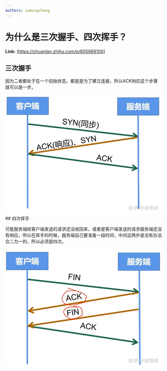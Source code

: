 ```yaml
---
authors: sumingcheng
---
```

# 为什么是三次握手、四次挥手？



 **Link:** [https://zhuanlan.zhihu.com/p/605669100]

## 三次握手  

因为二者都处于在一个初始状态，都是是为了建立连接，所以ACK响应这个步骤就可以是一步。

![d765b74174cf30d522d384b425e2431c](../image/d765b74174cf30d522d384b425e2431c.jpg)## 四次挥手  

可能服务端给客户端发送的请求还没收回来，或者是客户端发送的请求服务端还没有响应，所以在挥手的时候，服务端自己要准备一段时间，中间这两步是没有办法合二为一的，所以必须是四次。

![6aaac66eb342230d16875c7b367a8ff0](../image/6aaac66eb342230d16875c7b367a8ff0.jpg)
